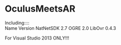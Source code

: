 OculusMeetsAR
=============

Including::::	
Name			Version
NatNetSDK 		2.7
OGRE 			2.0
LibOvr  		0.4.3

For Visual Studio 2013 ONLY!!!